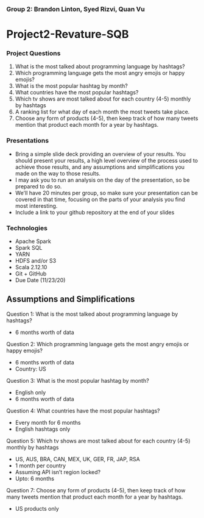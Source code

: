 ### Group 2: Brandon Linton, Syed Rizvi, Quan Vu

# Project2-Revature-SQB

### Project Questions
1. What is the most talked about programming language by hashtags?
2. Which programming language gets the most angry emojis or happy emojis?
3. What is the most popular hashtag by month?
4. What countries have the most popular hashtags?
5.  Which tv shows are most talked about for each country (4-5) monthly by hashtags
6. A ranking list for what day of each month the most tweets take place.
7. Choose any form of products (4-5), then keep track of how many tweets mention that product each month for a year by hashtags.

### Presentations
- Bring a simple slide deck providing an overview of your results. You should present your results, a high level overview of the process used to achieve those results, and any assumptions and simplifications you made on the way to those results.
- I may ask you to run an analysis on the day of the presentation, so be prepared to do so.
- We'll have 20 minutes per group, so make sure your presentation can be covered in that time, focusing on the parts of your analysis you find most interesting.
- Include a link to your github repository at the end of your slides

### Technologies
- Apache Spark
- Spark SQL
- YARN
- HDFS and/or S3
- Scala 2.12.10
- Git + GitHub
- Due Date (11/23/20)


## Assumptions and Simplifications
Question 1: What is the most talked about programming language by hashtags?
- 6 months worth of data
 
Question 2: Which programming language gets the most angry emojis or happy emojis?
- 6 months worth of data
- Country: US
 
Question 3: What is the most popular hashtag by month?
- English only
- 6 months worth of data

Question 4: What countries have the most popular hashtags? 
- Every month for 6 months
- English hashtags only

Question 5: Which tv shows are most talked about for each country (4-5) monthly by hashtags
- US, AUS, BRA, CAN, MEX, UK, GER, FR, JAP, RSA
- 1 month per country
- Assuming API isn’t region locked?
- Upto: 6 months

Question 7: Choose any form of products (4-5), then keep track of how many tweets mention that product each month for a year by hashtags.
- US products only

